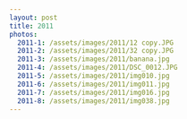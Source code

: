 ```yaml
---
layout: post
title: 2011
photos:
  2011-1: /assets/images/2011/12 copy.JPG
  2011-2: /assets/images/2011/32 copy.JPG
  2011-3: /assets/images/2011/banana.jpg
  2011-4: /assets/images/2011/DSC_0012.JPG
  2011-5: /assets/images/2011/img010.jpg
  2011-6: /assets/images/2011/img011.jpg
  2011-7: /assets/images/2011/img016.jpg
  2011-8: /assets/images/2011/img038.jpg
---
```

